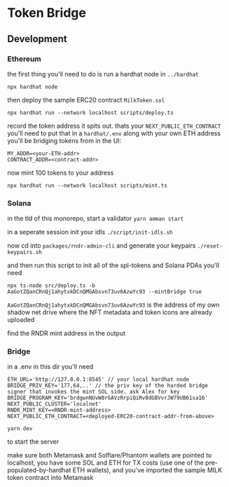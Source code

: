 
# Token Bridge

## Development

### Ethereum

the first thing you'll need to do is run a hardhat node in `../hardhat`
```
npx hardhat node
```
then deploy the sample ERC20 contract `MilkToken.sol` 
```
npx hardhat run --network localhost scripts/deploy.ts
```
record the token address it spits out. thats your `NEXT_PUBLIC_ETH_CONTRACT`
you'll need to put that in a `hardhat/.env` along with your own ETH address
you'll be bridging tokens from in the UI:
```
MY_ADDR=<your-ETH-addr>
CONTRACT_ADDR=<contract-addr>
```

now mint 100 tokens to your address
```
npx hardhat run --network localhost scripts/mint.ts
```

### Solana

in the tld of this monorepo, start a validator
`yarn amman start`

in a seperate session init your idls
`./script/init-idls.sh`

now cd into `packages/rndr-admin-cli` and generate
your keypairs `./reset-keypairs.sh`

and then run this script to init all of the spl-tokens and Solana PDAs
you'll need
```
npx ts-node src/deploy.ts -b AaGotZQanCRnQj1ahytxkDCnQMGAbsvn73uv6AzwYc93 --mintBridge true
```

`AaGotZQanCRnQj1ahytxkDCnQMGAbsvn73uv6AzwYc93` is the address of my own shadow net drive
where the NFT metadata and token icons are already uploaded

find the RNDR mint address in the output

### Bridge

in a .env in this dir you'll need
```
ETH_URL='http://127.0.0.1:8545' // your local hardhat node
BRIDGE_PRIV_KEY='177,64,..' // the priv key of the harded bridge signer that invokes the mint SOL side. ask Alex for key
BRIDGE_PROGRAM_KEY='brdgwnNUvW8rGAVzRrpiQiRv8dGBVvrJW79UB61sa16'
NEXT_PUBLIC_CLUSTER='localnet'
RNDR_MINT_KEY=<RNDR-mint-address>
NEXT_PUBLIC_ETH_CONTRACT=<deployed-ERC20-contract-addr-from-above>
```

```
yarn dev
```
to start the server

make sure both Metamask and Solflare/Phantom wallets are pointed to localhost, you have 
some SOL and ETH for TX costs (use one of the pre-populated-by-hardhat ETH wallets), and you've
imported the sample MILK token contract into Metamask

